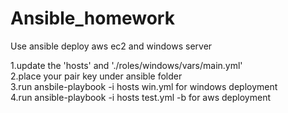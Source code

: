 # Ansible_homework
 Use ansible deploy aws ec2 and windows server

1.update the 'hosts' and './roles/windows/vars/main.yml'  
2.place your pair key under ansible folder  
3.run ansbile-playbook -i hosts win.yml       for windows deployment  
4.run ansible-playbook -i hosts test.yml -b    for aws deployment
